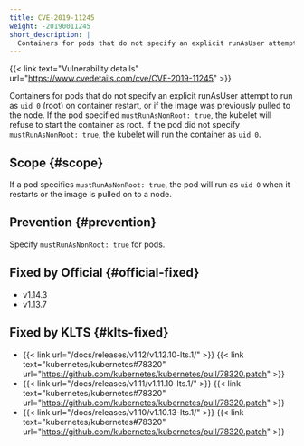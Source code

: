 ```yaml
---
title: CVE-2019-11245
weight: -20190011245
short_description: |
  Containers for pods that do not specify an explicit runAsUser attempt to run as uid 0 (root) on container restart, or if the image was previously pulled to the node.  
---
```


{{< link text="Vulnerability details" url="https://www.cvedetails.com/cve/CVE-2019-11245" >}}

Containers for pods that do not specify an explicit runAsUser attempt to run as `uid 0` (root) on container restart, or if the image was previously pulled to the node. If the pod specified `mustRunAsNonRoot: true`, the kubelet will refuse to start the container as root. If the pod did not specify `mustRunAsNonRoot: true`, the kubelet will run the container as `uid 0`.

## Scope {#scope}

If a pod specifies `mustRunAsNonRoot: true`, the pod will run as `uid 0` when it restarts or the image is pulled on to a node.

## Prevention {#prevention}

Specify `mustRunAsNonRoot: true` for pods.

## Fixed by Official {#official-fixed}

- v1.14.3
- v1.13.7

## Fixed by KLTS {#klts-fixed}

- {{< link url="/docs/releases/v1.12/v1.12.10-lts.1/" >}} {{< link text="kubernetes/kubernetes#78320" url="https://github.com/kubernetes/kubernetes/pull/78320.patch" >}}
- {{< link url="/docs/releases/v1.11/v1.11.10-lts.1/" >}} {{< link text="kubernetes/kubernetes#78320" url="https://github.com/kubernetes/kubernetes/pull/78320.patch" >}}
- {{< link url="/docs/releases/v1.10/v1.10.13-lts.1/" >}} {{< link text="kubernetes/kubernetes#78320" url="https://github.com/kubernetes/kubernetes/pull/78320.patch" >}}
